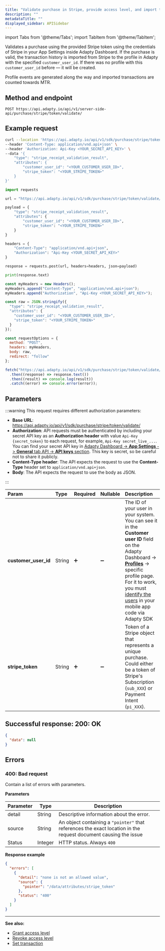 ```yaml
---
title: "Validate purchase in Stripe, provide access level, and import transaction history from Stripe with server-side API"
description: ""
metadataTitle: ""
displayed_sidebar: APISidebar
---
```


import Tabs from '@theme/Tabs'; 
import TabItem from '@theme/TabItem'; 

Validates a purchase using the provided Stripe token using the credentials of Stripe in your App Settings inside Adapty Dashboard. If the purchase is valid, the transaction history is imported from Stripe to the profile in Adapty with the specified `customer_user_id`. If there was no profile with this `customer_user_id` before — it will be created.

Profile events are generated along the way and imported transactions are counted towards MTR.

## Method and endpoint

```http
POST https://api.adapty.io/api/v1/server-side-api/purchase/stripe/token/validate/
```

## Example request

<Tabs>  

<TabItem value="curl" label="cURL" default>

```bash
curl --location 'https://api.adapty.io/api/v1/sdk/purchase/stripe/token/validate/' \
--header 'Content-Type: application/vnd.api+json' \
--header 'Authorization: Api-Key <YOUR_SECRET_API_KEY>' \
--data '{
    "type": "stripe_receipt_validation_result",
    "attributes": {
        "customer_user_id": "<YOUR_CUSTOMER_USER_ID>",
        "stripe_token": "<YOUR_STRIPE_TOKEN>"
    }
}'
```

</TabItem>  
<TabItem value="python" label="Python" default>

```python
import requests

url = "https://api.adapty.io/api/v1/sdk/purchase/stripe/token/validate/"

payload = {
    "type": "stripe_receipt_validation_result",
    "attributes": {
        "customer_user_id": "<YOUR_CUSTOMER_USER_ID>",
        "stripe_token": "<YOUR_STRIPE_TOKEN>"
    }
}

headers = {
    "Content-Type": "application/vnd.api+json",
    "Authorization": "Api-Key <YOUR_SECRET_API_KEY>"
}

response = requests.post(url, headers=headers, json=payload)

print(response.text)
```
</TabItem>  
<TabItem value="js" label="JavaScript" default>  

```javascript 
const myHeaders = new Headers();
myHeaders.append("Content-Type", "application/vnd.api+json");
myHeaders.append("Authorization", "Api-Key <YOUR_SECRET_API_KEY>");

const raw = JSON.stringify({
  "type": "stripe_receipt_validation_result",
  "attributes": {
    "customer_user_id": "<YOUR_CUSTOMER_USER_ID>",
    "stripe_token": "<YOUR_STRIPE_TOKEN>"
  }
});

const requestOptions = {
  method: "POST",
  headers: myHeaders,
  body: raw,
  redirect: "follow"
};

fetch("https://api.adapty.io/api/v1/sdk/purchase/stripe/token/validate/", requestOptions)
  .then((response) => response.text())
  .then((result) => console.log(result))
  .catch((error) => console.error(error));
```
</TabItem>  
</Tabs>

## Parameters

:::warning
This request requires different authorization parameters:

- **Base URL**: https://api.adapty.io/api/v1/sdk/purchase/stripe/token/validate/
- **Authorization**: API requests must be authenticated by including your secret API key as an **Authorization header** with value `Api-Key {secret_token}` to each request, for example, `Api-Key secret_live_...`. You can find your secret API key in [Adapty Dashboard -> **App Settings** -> **General** tab API -> **API keys** section](https://app.adapty.io/settings/general). This key is secret, so be careful not to share it publicly.
- **Content-Type header**: The API expects the request to use the **Content-Type** header set to `application/vnd.api+json`.
- **Body**:  The API expects the request to use the body as JSON.

:::

| Param                  | Type   | Required          | Nullable           | Description                                                  |
| :--------------------- | :----- | :---------------- | :----------------- | :----------------------------------------------------------- |
| **customer\_user\_id** | String | :heavy_plus_sign: | :heavy_minus_sign: | The ID of your user in your system. You can see it in the **Customer user ID** field on the Adapty Dashboard -> [**Profiles**](https://app.adapty.io/profiles/users) -> specific profile page. For it to work, you must [identify the users](identifying-users) in your mobile app code via Adapty SDK |
| **stripe\_token**      | String | :heavy_plus_sign: | :heavy_minus_sign: | Token of a Stripe object that represents a unique purchase. Could either be a token of Stripe's Subscription (`sub_XXX`) or Payment Intent (`pi_XXX`). |

## Successful response: 200: OK

```json
{
  "data": null
}
```

## Errors

### **400**: Bad request

Contain a list of errors with parameters.

**Parameters**

| Parameter | Type    | Description                                                  |
| --------- | ------- | ------------------------------------------------------------ |
| detail    | String  | Descriptive information about the error.                     |
| source    | String  | An object containing a `"pointer"` that references the exact location in the request document causing the issue |
| Status    | Integer | HTTP status. Always `400`                                    |

**Response example**

```json
{
  "errors": [
    {
      "detail": "none is not an allowed value",
      "source": {
        "pointer": "/data/attributes/stripe_token"
      },
      "status": "400"
    }
  ]
}
```



---

**See also:**

- [Grant access level](ss-grant-access-level)
- [Revoke access level](ss-revoke-access-level)
- [Set transaction](ss-set-transaction)
